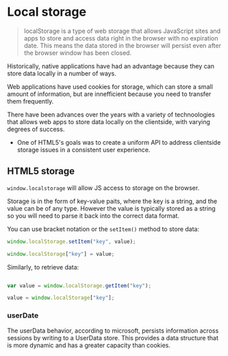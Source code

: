 # Local storage

> localStorage is a type of web storage that allows JavaScript sites and apps to store and access data right in the browser with no expiration date. This means the data stored in the browser will persist even after the browser window has been closed.

Historically, native applications have had an advantage because they can store data locally in a number of ways.

Web applications have used cookies for storage, which can store a small amount of information, but are innefficient because you need to transfer them frequently.


There have been advances over the years with a variety of technoologies that allows web apps to store data locally on the clientside, with varying degrees of success.

- One of HTML5's goals was to create a uniform API to address clientside storage issues in a consistent user experience.

## HTML5 storage

`window.localstorage` will allow JS access to storage on the browser.

Storage is in the form of key-value paits, where the key is a string, and the value can be of any type. However the value is typically stored as a string so you will need to parse it back into the correct data format.

You can use bracket notation or the `setItem()` method to store data:

```js
window.localStorage.setItem("key", value);

window.localStorage["key"] = value;
```

Similarly, to retrieve data:

```js

var value = window.localStorage.getItem("key");

value = window.localStorage["key"];
```

### userDate
The userData behavior, according to microsoft, persists information across sessions by writing to a UserData store. This provides a data structure that is more dynamic and has a greater capacity than cookies.